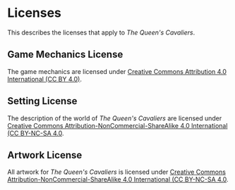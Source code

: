 # Licenses

This describes the licenses that apply to *The Queen's Cavaliers*.

## Game Mechanics License

The game mechanics are licensed under [Creative Commons Attribution 4.0 International (CC BY 4.0)](https://creativecommons.org/licenses/by/4.0/).

## Setting License

The description of the world of *The Queen's Cavaliers* are licensed under [Creative Commons Attribution-NonCommercial-ShareAlike 4.0 International (CC BY-NC-SA 4.0](https://creativecommons.org/licenses/by-nc-sa/4.0/).

## Artwork License

All artwork for *The Queen's Cavaliers* is licensed under [Creative Commons Attribution-NonCommercial-ShareAlike 4.0 International (CC BY-NC-SA 4.0](https://creativecommons.org/licenses/by-nc-sa/4.0/).

